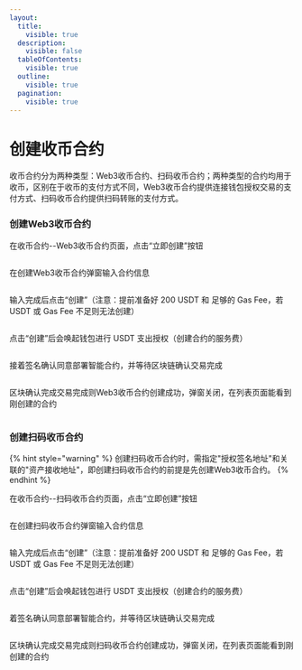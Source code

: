 ```yaml
---
layout:
  title:
    visible: true
  description:
    visible: false
  tableOfContents:
    visible: true
  outline:
    visible: true
  pagination:
    visible: true
---
```


# 创建收币合约

收币合约分为两种类型：Web3收币合约、扫码收币合约；两种类型的合约均用于收币，区别在于收币的支付方式不同，Web3收币合约提供连接钱包授权交易的支付方式、扫码收币合约提供扫码转账的支付方式。

### 创建Web3收币合约

在收币合约--Web3收币合约页面，点击“立即创建”按钮

<figure><img src="../../../.gitbook/assets/3.png" alt=""><figcaption></figcaption></figure>

在创建Web3收币合约弹窗输入合约信息

<figure><img src="../../../.gitbook/assets/screencapture-backstage-b2b-pre-ufcfan-org-2025-04-09-15_19_26.png" alt=""><figcaption></figcaption></figure>

输入完成后点击“创建”（注意：提前准备好 200 USDT 和 足够的 Gas Fee，若 USDT 或 Gas Fee 不足则无法创建）

<figure><img src="../../../.gitbook/assets/4.png" alt=""><figcaption></figcaption></figure>

点击“创建”后会唤起钱包进行 USDT 支出授权（创建合约的服务费）

<figure><img src="../../../.gitbook/assets/5.png" alt=""><figcaption></figcaption></figure>

接着签名确认同意部署智能合约，并等待区块链确认交易完成

<figure><img src="../../../.gitbook/assets/6.png" alt=""><figcaption></figcaption></figure>

区块确认完成交易完成则Web3收币合约创建成功，弹窗关闭，在列表页面能看到刚创建的合约

<figure><img src="../../../.gitbook/assets/screencapture-backstage-b2b-pre-ufcfan-org-2025-04-09-15_41_37.png" alt=""><figcaption></figcaption></figure>

### 创建扫码收币合约

{% hint style="warning" %}
创建扫码收币合约时，需指定"授权签名地址"和关联的"资产接收地址"，即创建扫码收币合约的前提是先创建Web3收币合约。
{% endhint %}

在收币合约--扫码收币合约页面，点击“立即创建”按钮

<figure><img src="../../../.gitbook/assets/7.png" alt=""><figcaption></figcaption></figure>

在创建扫码收币合约弹窗输入合约信息

<figure><img src="../../../.gitbook/assets/screencapture-backstage-b2b-pre-ufcfan-org-2025-04-09-16_04_09.png" alt=""><figcaption></figcaption></figure>

输入完成后点击“创建”（注意：提前准备好 200 USDT 和 足够的 Gas Fee，若 USDT 或 Gas Fee 不足则无法创建）

<figure><img src="../../../.gitbook/assets/8.png" alt=""><figcaption></figcaption></figure>

点击“创建”后会唤起钱包进行 USDT 支出授权（创建合约的服务费）

<figure><img src="../../../.gitbook/assets/9.png" alt=""><figcaption></figcaption></figure>

着签名确认同意部署智能合约，并等待区块链确认交易完成

<figure><img src="../../../.gitbook/assets/10.png" alt=""><figcaption></figcaption></figure>

区块确认完成交易完成则扫码收币合约创建成功，弹窗关闭，在列表页面能看到刚创建的合约

<figure><img src="../../../.gitbook/assets/screencapture-backstage-b2b-pre-ufcfan-org-2025-04-09-19_46_55.png" alt=""><figcaption></figcaption></figure>

